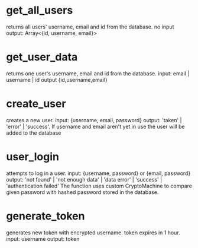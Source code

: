 # get_all_users
returns all users' username, email and id from the database.
no input
output: Array<{id, username, email}>

# get_user_data
returns one user's username, email and id from the database.
input: email | username | id
output {id,username,email}

# create_user
creates a new user.
input: {username, email, password}
output: 'taken' | 'error' | 'success'.
If username and email aren't yet in use the user will be added to the database

# user_login
attempts to log in a user.
input: {username, password} or {email, password}
output:  'not found' | 'not enough data' | 'data error' | 'success' | 'authentication failed'
The function uses custom CryptoMachine to compare given password with hashed password stored in the database.

# generate_token
generates new token with encrypted username.
token expires in 1 hour.
input: username
output: token